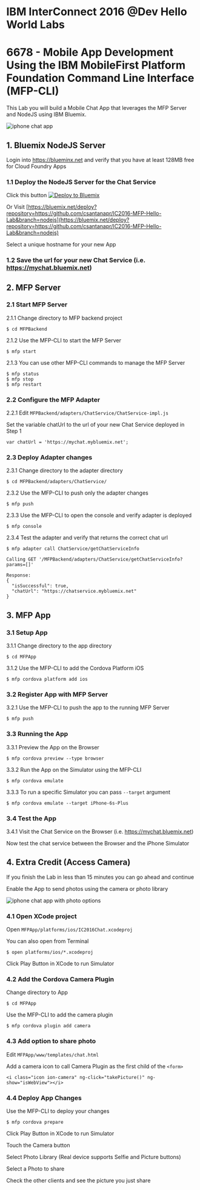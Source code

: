 # IBM InterConnect 2016 @Dev Hello World Labs
# 6678 - Mobile App Development Using the IBM MobileFirst Platform Foundation Command Line Interface (MFP-CLI)

This Lab you will build a Mobile Chat App that leverages the MFP Server and NodeJS using IBM Bluemix.

![iphone chat app](/iphone.png)

## 1. Bluemix NodeJS Server

Login into https://blueminx.net and verify that you have at least 128MB free for Cloud Foundry Apps

### 1.1 Deploy the NodeJS Server for the Chat Service

Click this button [![Deploy to Bluemix](https://bluemix.net/deploy/button.png)](https://bluemix.net/deploy?repository=https://github.com/csantanapr/IC2016-MFP-Hello-Lab&branch=nodejs)

Or Visit [https://bluemix.net/deploy?repository=https://github.com/csantanapr/IC2016-MFP-Hello-Lab&branch=nodejs](https://bluemix.net/deploy?repository=https://github.com/csantanapr/IC2016-MFP-Hello-Lab&branch=nodejs)

Select a unique hostname for your new App

### 1.2 Save the url for your new Chat Service (i.e. https://mychat.bluemix.net)

## 2. MFP Server

### 2.1 Start MFP Server

2.1.1 Change directory to MFP backend project

    $ cd MFPBackend
    
2.1.2 Use the MFP-CLI to start the MFP Server

    $ mfp start
    
2.1.3 You can use other MFP-CLI commands to manage the MFP Server

    $ mfp status
    $ mfp stop
    $ mfp restart

### 2.2 Configure the MFP Adapter
2.2.1 Edit `MFPBackend/adapters/ChatService/ChatService-impl.js`

Set the variable chatUrl to the url of your new Chat Service deployed in Step 1

    var chatUrl = 'https://mychat.mybluemix.net';

### 2.3  Deploy Adapter changes

2.3.1 Change directory to the adapter directory

    $ cd MFPBackend/adapters/ChatService/

2.3.2 Use the MFP-CLI to push only the adapter changes

    $ mfp push

2.3.3 Use the MFP-CLI to open the console and verify adapter is deployed

    $ mfp console
    
2.3.4 Test the adapter and verify that returns the correct chat url

    $ mfp adapter call ChatService/getChatServiceInfo

    Calling GET '/MFPBackend/adapters/ChatService/getChatServiceInfo?params=[]'

    Response:
    {
      "isSuccessful": true,
      "chatUrl": "https://chatservice.mybluemix.net"
    }

## 3. MFP App

### 3.1 Setup App
3.1.1 Change directory to the app directory

    $ cd MFPApp

3.1.2 Use the MFP-CLI to add the Cordova Platform iOS

    $ mfp cordova platform add ios

### 3.2 Register App with MFP Server
3.2.1 Use the MFP-CLI to push the app to the running MFP Server

    $ mfp push

### 3.3 Running the App
3.3.1 Preview the App on the Browser

    $ mfp cordova preview --type browser

3.3.2 Run the App on the Simulator using the MFP-CLI

    $ mfp cordova emulate
    
3.3.3 To run a specific Simulator you can pass `--target` argument

    $ mfp cordova emulate --target iPhone-6s-Plus  


### 3.4 Test the App

3.4.1 Visit the Chat Service on the Browser (i.e. https://mychat.bluemix.net)

Now test the chat service between the Browser and the iPhone Simulator


## 4. Extra Credit (Access Camera)

If you finish the Lab in less than 15 minutes you can go ahead and continue

Enable the App to send photos using the camera or photo library

![iphone chat app with photo options](/iphone-extra.png)

### 4.1 Open XCode project

Open `MFPApp/platforms/ios/IC2016Chat.xcodeproj`

You can also open from Terminal

    $ open platforms/ios/*.xcodeproj

Click Play Button in XCode to run Simulator

### 4.2 Add the Cordova Camera Plugin

Change directory to App

    $ cd MFPApp

Use the MFP-CLI to add the camera plugin

    $ mfp cordova plugin add camera

### 4.3 Add option to share photo

Edit `MFPApp/www/templates/chat.html`

Add a camera icon to call Camera Plugin as the first child of the `<form>`

    <i class="icon ion-camera" ng-click="takePicture()" ng-show="isWebView"></i>
   
### 4.4 Deploy App Changes

Use the MFP-CLI to deploy your changes


    $ mfp cordova prepare

Click Play Button in XCode to run Simulator

Touch the Camera button 

Select Photo Library (Real device supports Selfie and Picture buttons)

Select a Photo to share

Check the other clients and see the picture you just share 


